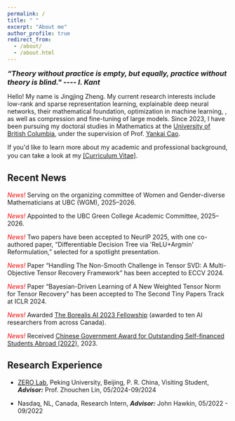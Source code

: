 ```yaml
---
permalink: /
title: " "
excerpt: "About me"
author_profile: true
redirect_from: 
  - /about/
  - /about.html
---
```

*<strong><font size=3> “Theory without practice is empty, but equally, practice without theory is blind."  ---- I. Kant </font></strong>*

Hello! My name is Jingjing Zheng. My current research interests include low-rank and sparse representation learning, explainable deep neural networks, their mathematical foundation, optimization in machine learning, , as well as compression and fine-tuning of large models. Since 2023, I have been pursuing my doctoral studies in Mathematics at the [University of British Columbia](https://www.ubc.ca/), under the supervision of Prof. [Yankai Cao](https://chbe.ubc.ca/yankai-cao/).


If you'd like to learn more about my academic and professional background, you can take a look at my [[Curriculum Vitae]](https://github.com/jzheng20/jzheng20.github.io/tree/master/files/CV-JingjingZheng.pdf).　


## Recent News 

*<font color=red> News! </font>* Serving on the organizing committee of Women and Gender-diverse Mathematicians at UBC (WGM), 2025–2026.

*<font color=red> News! </font>* Appointed to the UBC Green College Academic Committee, 2025–2026.

*<font color=red> News! </font>* Two papers have been accepted to  NeurIP 2025, with one co-authored paper, “Differentiable Decision Tree via 'ReLU+Argmin' Reformulation,” selected for a spotlight presentation.

*<font color=red> News! </font>* Paper “Handling The Non-Smooth Challenge in Tensor SVD: A Multi-Objective Tensor Recovery Framework” has been accepted to ECCV 2024. 

*<font color=red> News! </font>* Paper “Bayesian-Driven Learning of A New Weighted Tensor Norm for Tensor Recovery” has been accepted to The Second Tiny Papers Track at ICLR 2024.

*<font color=red> News! </font>* Awarded [The Borealis AI 2023 Fellowship](https://www.borealisai.com/news/the-borealis-ai-2022-2023-fellowships-fostering-next-gen-research-talent/) (awarded to ten AI researchers from across Canada). 

*<font color=red> News! </font>* Received [Chinese Government Award for Outstanding Self-financed Students Abroad (2022)](https://en.wikipedia.org/wiki/Chinese_government_award_for_outstanding_self-financed_students_abroad), 2023.  


## Research Experience

* [ZERO Lab](https://zero-lab-pku.github.io/), Peking University, Beijing, P. R. China, Visiting Student, *<strong>Advisor:</strong>* Prof. Zhouchen Lin, 05/2024-09/2024

* Nasdaq, NL, Canada, Research Intern, *<strong>Advisor:</strong>* John Hawkin, 05/2022 - 09/2022    

 





 


 
